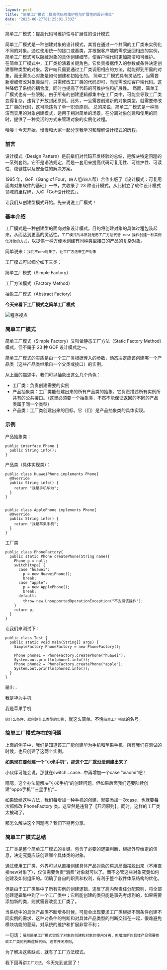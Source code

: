 ```yaml
---
layout: post
title: "简单工厂模式：提高代码可维护性与扩展性的设计模式"
date: "2023-06-27T01:25:01.733Z"
---
```

简单工厂模式：提高代码可维护性与扩展性的设计模式

简单工厂模式是一种创建对象的设计模式，其旨在通过一个共同的工厂类来实例化不同的对象。通过使用统一的接口或基类，并根据客户端的需求返回相应的实例，简单工厂模式可以隐藏对象的具体创建细节，使客户端代码更加简洁和可维护。 在简单工厂模式中，工厂类扮演着关键角色。它负责根据传入的参数或条件决定创建哪种类型的对象。客户端只需要通过工厂类调用相应的方法，就能得到所需的对象，而无需关心对象是如何创建和初始化的。 简单工厂模式具有灵活性，当需要新增或修改对象类型时，只需修改工厂类的代码即可，而无需改动客户端代码。这种降低了系统的耦合度，同时也提高了代码的可维护性和扩展性。 然而，简单工厂模式也有一些限制。由于所有的创建逻辑都集中在工厂类中，可能会导致工厂类变得复杂，违背了开放封闭原则。此外，一旦需要创建新的对象类型，就需要修改工厂类的代码，这可能违背了单一职责原则。 总的来说，简单工厂模式是一种简洁而实用的对象创建模式，适用于相对简单的场景。在分离对象创建和使用的同时，提供了一种灵活的方式来管理对象的实例化过程。

哈喽！今天开始，慢慢和大家一起分享我学习和理解设计模式的历程。

### 前言

设计模式（Design Pattern）是前辈们对代码开发经验的总结，是解决特定问题的一系列套路。它不是语法规定，而是一套用来提高代码可复用性、可维护性、可读性、稳健性以及安全性的解决方案。

1995 年，GoF（Gang of Four，四人组/四人帮）合作出版了《设计模式：可复用面向对象软件的基础》一书，共收录了 23 种设计模式，从此树立了软件设计模式领域的里程碑，人称「GoF设计模式」。

让我们从创建型模式开始。先来说说工厂模式！

### 基本介绍

工厂模式是一种创建型的面向对象设计模式，目的将创建对象的具体过程包装起来，从而达到更高的灵活性。`工厂模式的本质就是用工厂方法代替 new 操作创建一种实例化对象的方式`，以提供一种方便地创建有同种类型接口的产品的复杂对象。

简单说来：`我们不new对象了，让工厂方法来生产对象`

工厂模式可以细分如下三类：

简单工厂模式（Simple Factory）

工厂方法模式（Factory Method）

抽象工厂模式（Abstract Factory）

**今天来看下工厂模式之简单工厂模式**

![程序视点](https://developer.qcloudimg.com/http-save/yehe-admin/a7ea5982e434a128cdb6fe120c23110e.png)

### 简单工厂模式

简单工厂模式（Simple Factory）又叫做静态工厂方法（Static Factory Method）模式，但不属于 23 种 GOF 设计模式之一。

简单工厂模式的实质是由一个工厂类根据传入的参数，动态决定应该创建哪一个产品类（这些产品类继承自一个父类或接口）的实例。

从上面的描述中，我们可以抽象出这么几个角色：

*   工厂类：负责创建需要的实例
*   产品抽象类：工厂类能创建出来的所有产品类的抽象。它负责描述所有实例所共有的公共接口。（这里必须要一个抽象类，不然不能保证返回的不同的产品类属于同一个类型）
*   产品类：工厂类创建出来的目标。它（们）是产品抽象类的具体实现。

### 示例

产品抽象类：

    public interface Phone {
      public String info();
    }
    

产品类（具体实现类）：

    public class HuaweiPhone implements Phone{
      @Override
      public String info() {
        return "我是手机华为";
      }
    }
    

    public class ApplePhone implements Phone{
      @Override
      public String info() {
        return "我是苹果手机";
      }
    }
    

工厂类

    public class PhoneFactory{
      public static Phone createPhone(String name){
        Phone p = null;
        switch(type) {
          case "huawei":
            p = new HuaweiPhone();
            break;
          case "apple":
            p = new ApplePhone();
            break;
          default:
            throw new UnsupportedOperationException("不支持该操作");
        }
        return p;
      }
    }
    

让我们来测试下：

    public class Test {
      public static void main(String[] args) {
        SimpleFactory PhoneFactory = new PhoneFactory();
     
        Phone phone1 = PhoneFactory.createPhone("huawei");
        System.out.println(phone1.info());
        Phone phone2 = PhoneFactory.createPhone("apple");
        System.out.println(phone2.info());
      }
    }
    

输出：

我是华为手机

我是苹果手机

`给什么条件，就创建什么类型的实例`，就这么简单。不愧`简单工厂模式`的名号。

### 简单工厂模式存在的问题

上面的例子中，我们是知道该工厂能创建华为手机和苹果手机。所有我们在测试的时候，也只创建了这两个实例。

**如果现在要创建一个”小米手机“，那这个工厂就没法创建出来了**

小伙伴可能会说，那就在switch...case...中再增加一个case "xiaomi"吧！

嗯嗯，这个办法能解决”小米手机“的创建问题。但如果后面我们还要陆续创建”oppo手机“”三星手机“...

如果延续这种方法，我们每增加一种手机的创建，就要添加一次case，也就要每次都修改 PhoneFactory 类。这显然是违背了【开闭原则】。同时，这样的工厂类太被动了。

那怎么解决这个问题呢？我们下期再分享。

### 简单工厂模式总结

工厂类是整个简单工厂模式的关键。包含了必要的逻辑判断，根据外界给定的信息，决定究竟应该创建哪个具体类的对象。

通过使用工厂类，外界可以从直接创建具体产品对象的尴尬局面摆脱出来（不用直接new对象了），仅仅需要负责“消费”对象就可以了。而不必管这些对象究竟如何创建及如何组织的。明确了各自的职责和权利，有利于整个软件体系结构的优化。

但是由于工厂类集中了所有实例的创建逻辑，违反了高内聚责任分配原则，将全部创建逻辑集中到了一个工厂类中；它所能创建的类只能是事先考虑到的，如果需要添加新的类，则就需要改变工厂类了。

当系统中的具体产品类不断增多时候，可能会出现要求工厂类根据不同条件创建不同实例的需求．这种对条件的判断和对具体产品类型的判断交错在一起，很难避免模块功能的蔓延，对系统的维护和扩展非常不利；

一句话：`虽然简单工厂模式实现了对象的创建和对象的使用分离，但增加新的具体产品需要修改工厂类的判断逻辑代码，违背开闭原则`。

为了解决这些缺点，就有了工厂方法模式。

我下回再讲`工厂方法`，今天先到这里了！